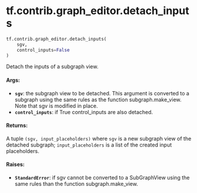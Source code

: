 <div itemscope itemtype="http://developers.google.com/ReferenceObject">
<meta itemprop="name" content="tf.contrib.graph_editor.detach_inputs" />
<meta itemprop="path" content="Stable" />
</div>

# tf.contrib.graph_editor.detach_inputs

``` python
tf.contrib.graph_editor.detach_inputs(
    sgv,
    control_inputs=False
)
```

Detach the inputs of a subgraph view.

#### Args:

* <b>`sgv`</b>: the subgraph view to be detached. This argument is converted to a
    subgraph using the same rules as the function subgraph.make_view.
    Note that sgv is modified in place.
* <b>`control_inputs`</b>: if True control_inputs are also detached.

#### Returns:

A tuple `(sgv, input_placeholders)` where
  `sgv` is a new subgraph view of the detached subgraph;
  `input_placeholders` is a list of the created input placeholders.

#### Raises:

* <b>`StandardError`</b>: if sgv cannot be converted to a SubGraphView using
    the same rules than the function subgraph.make_view.